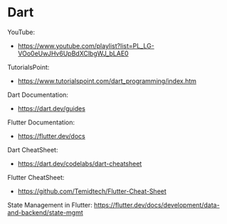 # Dart

YouTube:
* https://www.youtube.com/playlist?list=PL_LG-VOo0eUwJHv6UpBdXClbgWJ_bLAE0

TutorialsPoint:
* https://www.tutorialspoint.com/dart_programming/index.htm

Dart Documentation:
* https://dart.dev/guides

Flutter Documentation:
* https://flutter.dev/docs


Dart CheatSheet:
* https://dart.dev/codelabs/dart-cheatsheet

Flutter CheatSheet:
* https://github.com/Temidtech/Flutter-Cheat-Sheet

State Management in Flutter:
https://flutter.dev/docs/development/data-and-backend/state-mgmt
